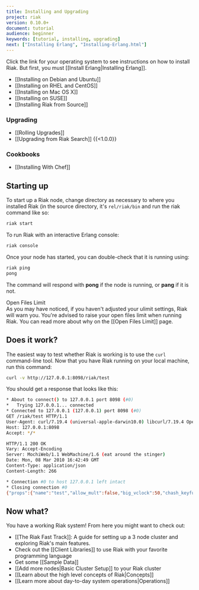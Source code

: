 ```yaml
---
title: Installing and Upgrading
project: riak
version: 0.10.0+
document: tutorial
audience: beginner
keywords: [tutorial, installing, upgrading]
next: ["Installing Erlang", "Installing-Erlang.html"]
---
```


Click the link for your operating system to see instructions on how to install Riak. But first, you must [[Install Erlang|Installing Erlang]].

  * [[Installing on Debian and Ubuntu]]
  * [[Installing on RHEL and CentOS]]
  * [[Installing on Mac OS X]]
  * [[Installing on SUSE]]
  * [[Installing Riak from Source]]

### Upgrading

  * [[Rolling Upgrades]]
  * [[Upgrading from Riak Search]] {{<1.0.0}}

### Cookbooks

  * [[Installing With Chef]]

## Starting up

To start up a Riak node, change directory as necessary to where you installed Riak (in the source directory, it's `rel/riak/bin` and run the riak command like so:

```bash
riak start
```

To run Riak with an interactive Erlang console:

```bash
riak console
```

Once your node has started, you can double-check that it is running using:

```bash
riak ping
pong
```

The command will respond with **pong** if the node is running, or **pang** if it is not.

<div class="note"><div class="title">Open Files Limit</div>
As you may have noticed, if you haven't adjusted your ulimit settings, Riak will warn you. You're advised to raise your open files limit when running Riak. You can read more about why on the [[Open Files Limit]] page.</div>

## Does it work?
The easiest way to test whether Riak is working is to use the `curl` command-line tool. Now that you have Riak running on your local machine, run this command:

```bash
curl -v http://127.0.0.1:8098/riak/test
```

You should get a response that looks like this:

```bash
* About to connect() to 127.0.0.1 port 8098 (#0)
*   Trying 127.0.0.1... connected
* Connected to 127.0.0.1 (127.0.0.1) port 8098 (#0)
GET /riak/test HTTP/1.1
User-Agent: curl/7.19.4 (universal-apple-darwin10.0) libcurl/7.19.4 OpenSSL/0.9.8l zlib/1.2.3
Host: 127.0.0.1:8098
Accept: */*

HTTP/1.1 200 OK
Vary: Accept-Encoding
Server: MochiWeb/1.1 WebMachine/1.6 (eat around the stinger)
Date: Mon, 08 Mar 2010 16:42:49 GMT
Content-Type: application/json
Content-Length: 266

* Connection #0 to host 127.0.0.1 left intact
* Closing connection #0
{"props":{"name":"test","allow_mult":false,"big_vclock":50,"chash_keyfun":{"mod":"riak_util","fun":"chash_std_keyfun"},"linkfun":{"mod":"raw_link_walker_resource","fun":"mapreduce_linkfun"},"n_val":3,"old_vclock":86400,"small_vclock":10,"young_vclock":20},"keys":[]}
```

## Now what?
You have a working Riak system! From here you might want to check out:

  * [[The Riak Fast Track]]: A guide for setting up a 3 node cluster and exploring Riak's main features.
  * Check out the [[Client Libraries]] to use Riak with your favorite programming language
  * Get some [[Sample Data]]
  * [[Add more nodes|Basic Cluster Setup]] to your Riak cluster
  * [[Learn about the high level concepts of Riak|Concepts]]
  * [[Learn more about day-to-day system operations|Operations]]
